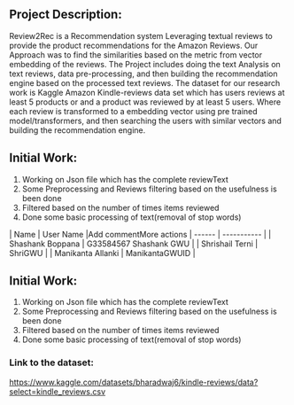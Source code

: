 ## Project Description: 
Review2Rec is a Recommendation system Leveraging textual reviews to provide the product recommendations for the Amazon Reviews. Our Approach was to find the similarities based on the metric from vector embedding of the reviews. The Project includes doing the text Analysis on text reviews, data pre-processing, and then building the recommendation engine based on the processed text reviews. 
The dataset for our research work is Kaggle Amazon Kindle-reviews data set which has users reviews at least 5 products or and a product was reviewed by at least 5 users. Where each review is transformed to a embedding vector using pre trained model/transformers, and then searching the users with similar vectors and building the recommendation engine.


## Initial Work:
1. Working on Json file which has the complete reviewText
2. Some Preprocessing and Reviews filtering based on the usefulness is been done
3. Filtered based on the number of times items reviewed
4. Done some basic processing of text(removal of stop words)

| Name | User Name |Add commentMore actions
| ------ | ----------- |
| Shashank Boppana   | G33584567 Shashank GWU |
| Shrishail Terni	| ShriGWU |
| Manikanta Allanki   | ManikantaGWUID  |

## Initial Work:
1. Working on Json file which has the complete reviewText
2. Some Preprocessing and Reviews filtering based on the usefulness is been done
3. Filtered based on the number of times items reviewed
4. Done some basic processing of text(removal of stop words)

### Link to the dataset:
https://www.kaggle.com/datasets/bharadwaj6/kindle-reviews/data?select=kindle_reviews.csv

